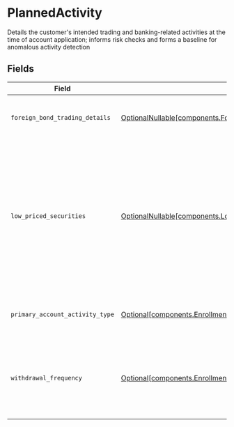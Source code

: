# PlannedActivity

Details the customer's intended trading and banking-related activities at the time of account application; informs risk checks and forms a baseline for anomalous activity detection


## Fields

| Field                                                                                                                                                                                  | Type                                                                                                                                                                                   | Required                                                                                                                                                                               | Description                                                                                                                                                                            | Example                                                                                                                                                                                |
| -------------------------------------------------------------------------------------------------------------------------------------------------------------------------------------- | -------------------------------------------------------------------------------------------------------------------------------------------------------------------------------------- | -------------------------------------------------------------------------------------------------------------------------------------------------------------------------------------- | -------------------------------------------------------------------------------------------------------------------------------------------------------------------------------------- | -------------------------------------------------------------------------------------------------------------------------------------------------------------------------------------- |
| `foreign_bond_trading_details`                                                                                                                                                         | [OptionalNullable[components.ForeignBondTradingDetails]](../../models/components/foreignbondtradingdetails.md)                                                                         | :heavy_minus_sign:                                                                                                                                                                     | The foreign bond trading countries details                                                                                                                                             |                                                                                                                                                                                        |
| `low_priced_securities`                                                                                                                                                                | [OptionalNullable[components.LowPricedSecurities]](../../models/components/lowpricedsecurities.md)                                                                                     | :heavy_minus_sign:                                                                                                                                                                     | The account anticipates trading in securities trading for less than $5 per share and are typically traded over-the-counter (OTC) or through pink sheets                                |                                                                                                                                                                                        |
| `primary_account_activity_type`                                                                                                                                                        | [Optional[components.EnrollmentCorporationEnrollmentMetadataPrimaryAccountActivityType]](../../models/components/enrollmentcorporationenrollmentmetadataprimaryaccountactivitytype.md) | :heavy_minus_sign:                                                                                                                                                                     | The primary account activity type                                                                                                                                                      | ACTIVE_TRADING                                                                                                                                                                         |
| `withdrawal_frequency`                                                                                                                                                                 | [Optional[components.EnrollmentCorporationEnrollmentMetadataWithdrawalFrequency]](../../models/components/enrollmentcorporationenrollmentmetadatawithdrawalfrequency.md)               | :heavy_minus_sign:                                                                                                                                                                     | The frequency by which cash is anticipated to be withdrawn from the account                                                                                                            | FREQUENT                                                                                                                                                                               |